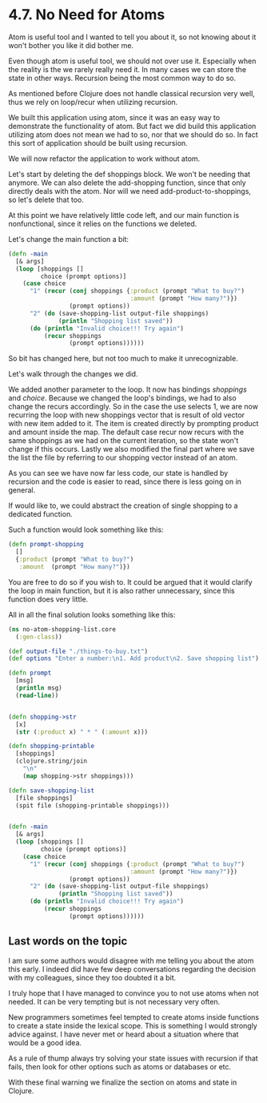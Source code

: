 # 4.7. No Need for Atoms

Atom is useful tool and I wanted to tell you about it,
so not knowing about it won't bother you like it did bother me.

Even though atom is useful tool,
we should not over use it.
Especially when the reality is the we rarely really need it.
In many cases we can store the state in other ways.
Recursion being the most common way to do so.

As mentioned before Clojure does not handle classical recursion very well,
thus we rely on loop/recur when utilizing recursion.

We built this application using atom,
since it was an easy way to demonstrate the functionality of atom.
But fact we did build this application utilizing atom does not mean we had to so,
nor that we should do so.
In fact this sort of application should be built using recursion.

We will now refactor the application to work without atom.

Let's start by deleting the def shoppings block.
We won't be needing that anymore.
We can also delete the add-shopping function,
since that only directly deals with the atom.
Nor will we need add-product-to-shoppings,
so let's delete that too.

At this point we have relatively little code left,
and our main function is nonfunctional,
since it relies on the functions we deleted.

Let's change the main function a bit:

```clojure
(defn -main
  [& args]
  (loop [shoppings []
         choice (prompt options)]
    (case choice
      "1" (recur (conj shoppings {:product (prompt "What to buy?")
                                  :amount (prompt "How many?")})
                 (prompt options))
      "2" (do (save-shopping-list output-file shoppings)
              (println "Shopping list saved"))
      (do (println "Invalid choice!!! Try again")
          (recur shoppings
                 (prompt options))))))
```

So bit has changed here,
but not too much to make it unrecognizable.

Let's walk through the changes we did.

We added another parameter to the loop.
It now has bindings *shoppings* and *choice*.
Because we changed the loop's bindings,
we had to also change the recurs accordingly.
So in the case the use selects 1,
we are now recurring the loop with new shoppings vector that is result of old vector with new item added to it.
The item is created directly by prompting product and amount inside the map.
The default case recur now recurs with the same shoppings as we had on the current iteration,
so the state won't change if this occurs.
Lastly we also modified the final part where we save the list the file by referring to our shopping vector instead of an atom.

As you can see we have now far less code,
our state is handled by recursion and the code is easier to read,
since there is less going on in general.

If would like to,
we could abstract the creation of single shopping to a dedicated function.

Such a function would look something like this:

```clojure
(defn prompt-shopping
  []
  {:product (prompt "What to buy?")
   :amount  (prompt "How many?")})
```

You are free to do so if you wish to.
It could be argued that it would clarify the loop in main function,
but it is also rather unnecessary,
since this function does very little.

All in all the final solution looks something like this:

```clojure
(ns no-atom-shopping-list.core
  (:gen-class))

(def output-file "./things-to-buy.txt")
(def options "Enter a number:\n1. Add product\n2. Save shopping list")

(defn prompt
  [msg]
  (println msg)
  (read-line))


(defn shopping->str
  [x]
  (str (:product x) " * " (:amount x)))

(defn shopping-printable
  [shoppings]
  (clojure.string/join
    "\n"
    (map shopping->str shoppings)))

(defn save-shopping-list
  [file shoppings]
  (spit file (shopping-printable shoppings)))


(defn -main
  [& args]
  (loop [shoppings []
         choice (prompt options)]
    (case choice
      "1" (recur (conj shoppings {:product (prompt "What to buy?")
                                  :amount (prompt "How many?")})
                 (prompt options))
      "2" (do (save-shopping-list output-file shoppings)
              (println "Shopping list saved"))
      (do (println "Invalid choice!!! Try again")
          (recur shoppings
                 (prompt options))))))
```

## Last words on the topic

I am sure some authors would disagree with me telling you about the atom this early.
I indeed did have few deep conversations regarding the decision with my colleagues,
since they too doubted it a bit.

I truly hope that I have managed to convince you to not use atoms when not needed.
It can be very tempting but is not necessary very often.

New programmers sometimes feel tempted to create atoms inside functions to create a state inside the lexical scope.
This is something I would strongly advice against.
I have never met or heard about a situation where that would be a good idea.

As a rule of thump always try solving your state issues with recursion if that fails,
then look for other options such as atoms or databases or etc.

With these final warning we finalize the section on atoms and state in Clojure.
